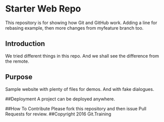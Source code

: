 # Starter Web Repo

This repository is for showing how Git and GitHub work. Adding a line for rebasing example, then more changes from myfeature branch too.

## Introduction
We tried different things in this repo.
And we shall see the difference from the remote.

## Purpose

Sample website with plenty of files for demos.
And with fake dialogues.

##Deployment
A project can be deployed anywhere.

##How To Contribute
Please fork this repository and then issue Pull Requests for review.
##Copyright
2016 Git.Training
